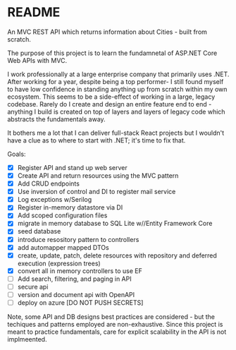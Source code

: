 # README
An MVC REST API which returns information about Cities - built from scratch.

The purpose of this project is to learn the fundamnetal of ASP.NET Core Web APIs with MVC. 

I work professionally at a large enterprise company that primarily uses .NET. After working for a year, despite being a top performer- I still
found myself to have low confidence in standing anything up from scratch within my own ecosystem. This seems to be a side-effect of working in a
large, legacy codebase. Rarely do I create and design an entire feature end to end - anything I build is created on top of layers and layers of legacy
code which abstracts the fundamentals away. 

It bothers me a lot that I can deliver full-stack React projects but I wouldn't have a clue as to where to start with .NET; it's time to fix that.

Goals:
- [x] Register API and stand up web server
- [x] Create API and return resources using the MVC pattern
- [x] Add CRUD endpoints
- [x] Use inversion of control and DI to register mail service
- [x] Log exceptions w/Serilog
- [x] Register in-memory datastore via DI
- [x] Add scoped configuration files
- [x] migrate in memory database to SQL Lite w//Entity Framework Core
- [x] seed database
- [x] introduce resository pattern to controllers
- [x] add automapper mapped DTOs
- [x] create, update, patch, delete resources with repository and deferred execution (expression trees)
- [x] convert all in memory controllers to use EF
- [ ] Add search, filtering, and paging in API
- [ ] secure api
- [ ] version and document api with OpenAPI
- [ ] deploy on azure [DO NOT PUSH SECRETS]

Note, some API and DB designs best practices are considered - but the techiques and patterns employed are non-exhaustive. Since this project is meant to practice fundamentals, care for explicit scalability in the API is not implmeented.